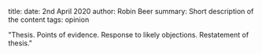 title: 
date: 2nd April 2020
author: Robin Beer
summary: Short description of the content
tags: opinion

"Thesis. 
Points of evidence. 
Response to likely objections. 
Restatement of thesis."
